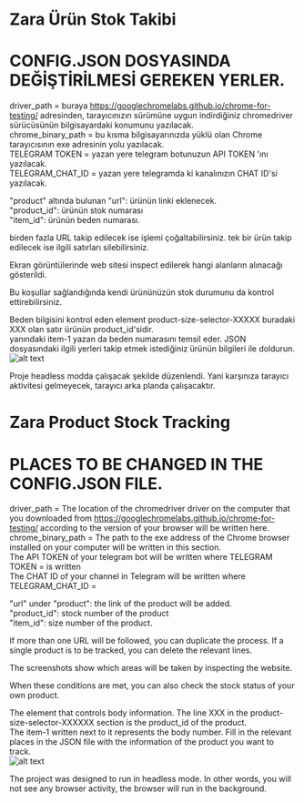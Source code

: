 # Zara Ürün Stok Takibi

# CONFIG.JSON DOSYASINDA DEĞİŞTİRİLMESİ GEREKEN YERLER.

driver_path = buraya https://googlechromelabs.github.io/chrome-for-testing/ adresinden, tarayıcınızın sürümüne uygun indirdiğiniz chromedriver sürücüsünün bilgisayardaki konumunu yazılacak.  
chrome_binary_path = bu kısma bilgisayarınızda yüklü olan Chrome tarayıcısının exe adresinin yolu yazılacak.  
TELEGRAM TOKEN = yazan yere telegram botunuzun API TOKEN 'ını yazılacak.  
TELEGRAM_CHAT_ID = yazan yere telegramda ki kanalınızın CHAT ID'si yazılacak. 

"product" altında bulunan "url": ürünün linki eklenecek.  
"product_id": ürünün stok numarası  
"item_id": ürünün beden numarası.  

birden fazla URL takip edilecek ise işlemi çoğaltabilirsiniz. tek bir ürün takip edilecek ise ilgili satırları silebilirsiniz.
 

Ekran görüntülerinde web sitesi inspect edilerek hangi alanların alınacağı gösterildi.  

Bu koşullar sağlandığında kendi ürününüzün stok durumunu da kontrol ettirebilirsiniz.  

Beden bilgisini kontrol eden element product-size-selector-XXXXX buradaki XXX olan satır ürünün product_id'sidir.  
yanındaki item-1 yazan da beden numarasını temsil eder. JSON dosyasındaki ilgili yerleri takip etmek istediğiniz ürünün bilgileri ile doldurun.
![alt text](https://img001.prntscr.com/file/img001/uGXfan5USe6tLtOQR6fUqw.png)  

Proje headless modda çalışacak şekilde düzenlendi. Yani karşınıza tarayıcı aktivitesi gelmeyecek, tarayıcı arka planda çalışacaktır. 




# Zara Product Stock Tracking

# PLACES TO BE CHANGED IN THE CONFIG.JSON FILE.

driver_path = The location of the chromedriver driver on the computer that you downloaded from https://googlechromelabs.github.io/chrome-for-testing/ according to the version of your browser will be written here.  
chrome_binary_path = The path to the exe address of the Chrome browser installed on your computer will be written in this section.  
The API TOKEN of your telegram bot will be written where TELEGRAM TOKEN = is written  
The CHAT ID of your channel in Telegram will be written where TELEGRAM_CHAT_ID = 

"url" under "product": the link of the product will be added.  
"product_id": stock number of the product  
"item_id": size number of the product.  

If more than one URL will be followed, you can duplicate the process. If a single product is to be tracked, you can delete the relevant lines.  

The screenshots show which areas will be taken by inspecting the website.  

When these conditions are met, you can also check the stock status of your own product.  

The element that controls body information. The line XXX in the product-size-selector-XXXXXX section is the product_id of the product.   
The item-1 written next to it represents the body number. Fill in the relevant places in the JSON file with the information of the product you want to track.  
![alt text](https://img001.prntscr.com/file/img001/uGXfan5USe6tLtOQR6fUqw.png)  

The project was designed to run in headless mode. In other words, you will not see any browser activity, the browser will run in the background.
